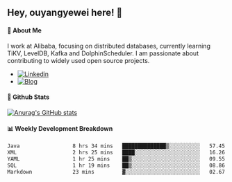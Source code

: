 ## Hey, ouyangyewei here! :wave:

#### :rocket: About Me
I work at Alibaba, focusing on distributed databases, currently learning TiKV, LevelDB, Kafka and DolphinScheduler. I am passionate about contributing to widely used open source projects.

- [![Linkedin](https://img.shields.io/badge/LinkedIn-ouyangyewei-blue)](https://www.linkedin.com/in/ouyangyewei/)
- [![Blog](https://img.shields.io/badge/Blog-yeweiouyang-orange)](https://blog.csdn.net/yeweiouyang)

#### :star2: Github Stats
[![Anurag's GitHub stats](https://github-readme-stats.vercel.app/api?username=ouyangyewei&show_icons=true&cache_seconds=3600&theme=tokyonight)](https://github.com/anuraghazra/github-readme-stats)

#### :bar_chart: Weekly Development Breakdown
<!--START_SECTION:waka-->

```txt
Java                 8 hrs 34 mins   ██████████████▒░░░░░░░░░░   57.45 %
XML                  2 hrs 25 mins   ████░░░░░░░░░░░░░░░░░░░░░   16.26 %
YAML                 1 hr 25 mins    ██▒░░░░░░░░░░░░░░░░░░░░░░   09.55 %
SQL                  1 hr 19 mins    ██▒░░░░░░░░░░░░░░░░░░░░░░   08.86 %
Markdown             23 mins         ▓░░░░░░░░░░░░░░░░░░░░░░░░   02.67 %
```

<!--END_SECTION:waka-->
